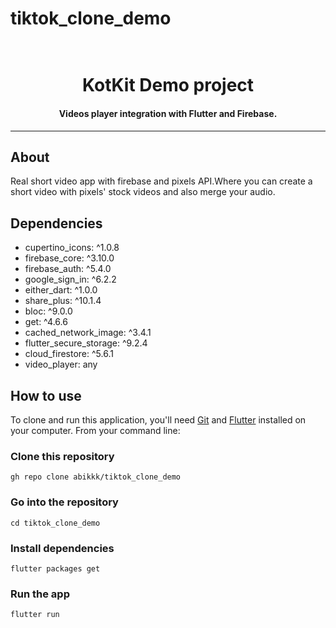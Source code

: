 # tiktok_clone_demo

<h1 align="center">
    <br>
    KotKit Demo project
</h1>

<h4 align="center">
 Videos player integration with Flutter and Firebase.
</h4>
<hr>

## About

Real short video app with firebase and pixels API.Where you can create a short video with pixels'
stock videos and also merge your audio.

## Dependencies<br/>

- cupertino_icons: ^1.0.8
- firebase_core: ^3.10.0
- firebase_auth: ^5.4.0
- google_sign_in: ^6.2.2
- either_dart: ^1.0.0
- share_plus: ^10.1.4
- bloc: ^9.0.0
- get: ^4.6.6
- cached_network_image: ^3.4.1
- flutter_secure_storage: ^9.2.4
- cloud_firestore: ^5.6.1
- video_player: any

## How to use

To clone and run this application, you'll need [Git](https://git-scm.com/downloads)
and [Flutter](https://flutter.dev/docs/get-started/install) installed on your computer. From your
command line:

### Clone this repository

```
gh repo clone abikkk/tiktok_clone_demo
```

### Go into the repository

```
cd tiktok_clone_demo
```

### Install dependencies

```
flutter packages get
```

### Run the app

```
flutter run
```
